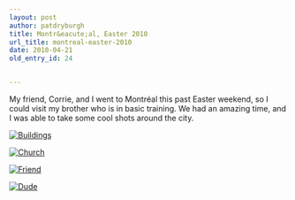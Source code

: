```yaml
---
layout: post
author: patdryburgh
title: Montr&eacute;al, Easter 2010
url_title: montreal-easter-2010
date: 2010-04-21
old_entry_id: 24


---
```


My friend, Corrie, and I went to Montréal this past Easter weekend, so I could visit my brother who is in basic training. We had an amazing time, and I was able to take some cool shots around the city.


<p class="wide"><a href="http://www.flickr.com/photos/7544495@N02/4538797469" title="View 'Buildings' on Flickr.com"><img alt="Buildings" src="http://farm3.static.flickr.com/2714/4538797469_20e15afb81_b.jpg"/></a></p>

<p class="wide"><a href="http://www.flickr.com/photos/7544495@N02/4539442642" title="View 'Church' on Flickr.com"><img alt="Church" src="http://farm5.static.flickr.com/4023/4539442642_92a36a4695_b.jpg"/></a></p>

<p class="wide"><a href="http://www.flickr.com/photos/7544495@N02/4539453868" title="View 'Friend' on Flickr.com"><img alt="Friend" src="http://farm3.static.flickr.com/2802/4539453868_4d6b4447f1_b.jpg"/></a></p>

<p class="wide"><a href="http://www.flickr.com/photos/7544495@N02/4538829913" title="View 'Dude' on Flickr.com"><img alt="Dude" src="http://farm3.static.flickr.com/2677/4538829913_b10e7fb13a_b.jpg"/></a></p>